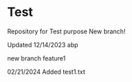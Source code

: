 # Test
Repository for Test purpose
New branch!

Updated 12/14/2023 abp

new branch feature1

02/21/2024
Added test1.txt
